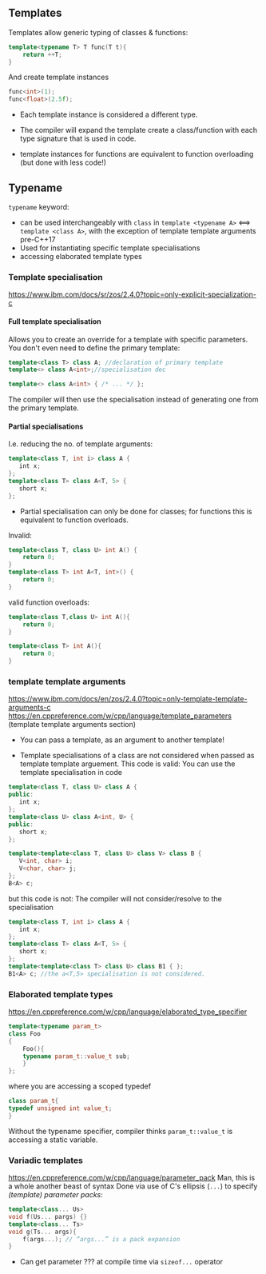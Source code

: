 
## Templates
Templates allow generic typing of classes & functions:
```cpp
template<typename T> T func(T t){
	return ++T;
}
```
And create template instances
```cpp
func<int>(1);
func<float>(2.5f);
```
- Each template instance is considered a different type.
- The compiler will expand the template create a class/function with each type signature that is used in code.

- template instances for functions are equivalent to function overloading (but done with less code!)

## Typename
`typename` keyword:
- can be used interchangeably with `class` in `template <typename A>` <==> `template <class A>`, with the exception of template template arguments pre-C++17
- Used for instantiating specific template specialisations
- accessing elaborated template types

### Template specialisation
https://www.ibm.com/docs/sr/zos/2.4.0?topic=only-explicit-specialization-c
#### Full template specialisation

Allows you to create an override for a template with specific parameters. You don't even need to define the primary template:
```c++
template<class T> class A; //declaration of primary template
template<> class A<int>;//specialisation dec

template<> class A<int> { /* ... */ };
```
The compiler will then use the specialisation instead of generating one from the primary template.

#### Partial specialisations
I.e. reducing the no. of template arguments:
```cpp
template<class T, int i> class A {
   int x;
};
template<class T> class A<T, 5> {
   short x;
};
```
- Partial specialisation can only be done for classes; for functions this is equivalent to function overloads.

Invalid:
```cpp
template<class T, class U> int A() {
    return 0;
}
template<class T> int A<T, int>() {
    return 0;
}
```

valid function overloads:
```cpp
template<class T,class U> int A(){
	return 0;
}

template<class T> int A(){
	return 0;
}
```

### template template arguments
https://www.ibm.com/docs/en/zos/2.4.0?topic=only-template-template-arguments-c
https://en.cppreference.com/w/cpp/language/template_parameters (template template arguments section)
- You can pass a template, as an argument to another template!

- Template specialisations of a class are not considered when passed as template template arguement.
This code is valid: 
You can use the template specialisation in code
```cpp
template<class T, class U> class A {
public:
   int x;
};
template<class U> class A<int, U> {
public:
   short x;
};

template<template<class T, class U> class V> class B {
   V<int, char> i;
   V<char, char> j;
};
B<A> c;
```
but this code is not: 
The compiler will not consider/resolve to the specialisation
```cpp
template<class T, int i> class A {
   int x;
};
template<class T> class A<T, 5> {
   short x;
};
template<template<class T> class U> class B1 { };
B1<A> c; //the a<T,5> specialisation is not considered.
```

### Elaborated template types
https://en.cppreference.com/w/cpp/language/elaborated_type_specifier
```cpp
template<typename param_t>
class Foo
{
	Foo(){
	typename param_t::value_t sub;
	}
};
```
where you are accessing a scoped typedef
```cpp
class param_t{
typedef unsigned int value_t;
}
```

Without the typename specifier, compiler thinks `param_t::value_t` is accessing a static variable.

### Variadic templates
https://en.cppreference.com/w/cpp/language/parameter_pack
Man, this is a whole another beast of syntax
Done via use of C's ellipsis (`...`) to specify *(template) parameter packs*:

```cpp
template<class... Us>
void f(Us... pargs) {}
template<class... Ts>
void g(Ts... args){
    f(args...); // “args...” is a pack expansion
}
```

- Can get parameter ??? at compile time via `sizeof...` operator
